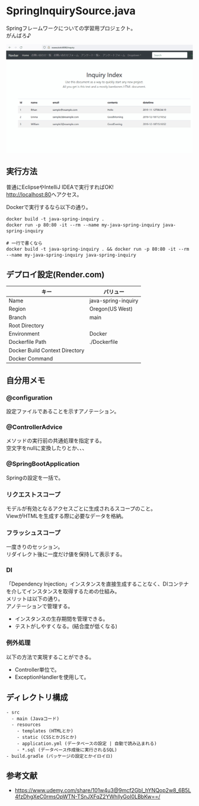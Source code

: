 # SpringInquirySource.java

Springフレームワークについての学習用プロジェクト。  
がんばろ♪  

![成果物](./dev/.development/inquiry.gif)  

## 実行方法

普通にEclipseやIntelliJ IDEAで実行すればOK!  
<http://localhost:80>へアクセス。  

Dockerで実行するなら以下の通り。  

```shell
docker build -t java-spring-inquiry .
docker run -p 80:80 -it --rm --name my-java-spring-inquiry java-spring-inquiry

# 一行で書くなら
docker build -t java-spring-inquiry . && docker run -p 80:80 -it --rm --name my-java-spring-inquiry java-spring-inquiry
```

## デプロイ設定(Render.com)

| キー | バリュー |
| ---- | ---- |
| Name | java-spring-inquiry |
| Region | Oregon(US West) |
| Branch | main |
| Root Directory |  |
| Environment | Docker |
| Dockerfile Path | ./Dockerfile |
| Docker Build Context Directory |  |
| Docker Command |  |

## 自分用メモ

### @configuration

設定ファイルであることを示すアノテーション。

### @ControllerAdvice

メソッドの実行前の共通処理を指定する。  
空文字をnullに変換したりとか、、、  

### @SpringBootApplication

Springの設定を一括で。  

### リクエストスコープ

モデルが有効となるアクセスごとに生成されるスコープのこと。  
ViewがHTMLを生成する際に必要なデータを格納。  

### フラッシュスコープ

一度きりのセッション。  
リダイレクト後に一度だけ値を保持して表示する。  

### DI

「Dependency Injection」インスタンスを直接生成することなく、DIコンテナを介してインスタンスを取得するための仕組み。  
メリットは以下の通り。  
アノテーションで管理する。  

- インスタンスの生存期間を管理できる。
- テストがしやすくなる。(結合度が低くなる)

### 例外処理

以下の方法で実現することができる。  

- Controller単位で。
- ExceptionHandlerを使用して。

## ディレクトリ構成

```dir
- src
  - main (Javaコード)
  - resources
    - templates (HTMLとか)
    - static (CSSとかJSとか)
    - application.yml (データベースの設定 | 自動で読み込まれる)
    - *.sql (データベース作成後に実行されるSQL)
- build.gradle (パッケージの設定とかイロイロ)
```

## 参考文献

- <https://www.udemy.com/share/101w4u3@9mcf2Gbl_hYNQop2w8_6B5L4fzDhgXeC0rmsOpWTN-TSnJXFqZ2YWhllyGoI0LBbKw==/>
